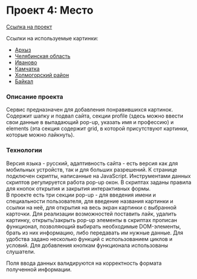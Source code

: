 ﻿# Проект 4: Место
[Ссылка на проект](https://evgeniiazu8ova.github.io/mesto/)  
  
Ссылки на используемые картинки:  
* [Архыз](https://pictures.s3.yandex.net/frontend-developer/cards-compressed/arkhyz.jpg)
* [Челябинская область](https://pictures.s3.yandex.net/frontend-developer/cards-compressed/chelyabinsk-oblast.jpg)
* [Иваново](https://pictures.s3.yandex.net/frontend-developer/cards-compressed/ivanovo.jpg)
* [Камчатка](https://pictures.s3.yandex.net/frontend-developer/cards-compressed/kamchatka.jpg)
* [Холмогорский район](https://pictures.s3.yandex.net/frontend-developer/cards-compressed/kholmogorsky-rayon.jpg)
* [Байкал](https://pictures.s3.yandex.net/frontend-developer/cards-compressed/baikal.jpg)  

### Описание проекта

Сервис предназначен для добавления понравившихся картинок. Содержит шапку и подвал сайта, секции profile (здесь можно ввести свои данные в выпадающий pop-up, указать имя и профессию) и elements (эта секция содержит grid, в которой присутствуют картинки, которые можно лайкнуть).  

### Технологии  

Версия языка - русский, адаптивность сайта - есть версия как для мобильных устройств, так и для больших разрешений. К странице подключен скрипты, написанные на JavaScript. Инструментами данных скриптов регулируется работа pop-up окон. В скриптах заданы правила для кнопок открытия и закрытия интерактивных формы.  
В проекте есть три секции pop-up - для введения имени и специальности пользователя, для введение названия картинки и ссылки на неё, для открытия на весь экран картинки с выбранной карточки. Для реализации возможностей поставить лайк, удалить картинку, открыть/закрыть pop-up элементы в скриптах прописан функционал, позволяющий выбирать необходимые DOM-элементы, брать из них информацию, либо передавать им нужные данные. Для удобства задано несколько функций с использованием циклов и условий. Для добавления кнопкам функционала использованы слушатели.  

Поля ввода данных валидируются на корректность формата полученной информации.